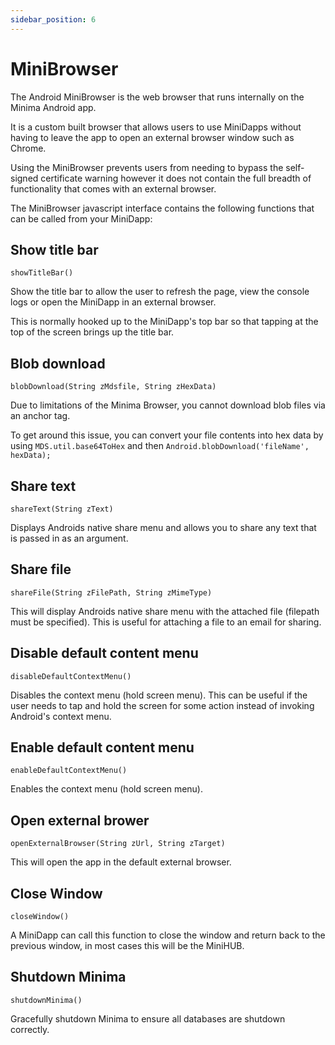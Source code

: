 ```yaml
---
sidebar_position: 6
---
```


# MiniBrowser

The Android MiniBrowser is the web browser that runs internally on the Minima Android app. 

It is a custom built browser that allows users to use MiniDapps without having to leave the app to open an external browser window such as Chrome. 

Using the MiniBrowser prevents users from needing to bypass the self-signed certificate warning however it does not contain the full breadth of functionality that comes with an external browser. 

The MiniBrowser javascript interface contains the following functions that can be called from your MiniDapp:
  

## Show title bar

```
showTitleBar()
```

Show the title bar to allow the user to refresh the page, view the console logs or open the MiniDapp in an external browser. 

This is normally hooked up to the MiniDapp's top bar so that tapping at the top of the screen brings up the title bar. 

## Blob download

```
blobDownload(String zMdsfile, String zHexData) 
```

Due to limitations of the Minima Browser, you cannot download blob files via an anchor tag. 

To get around this issue, you can convert your file contents into hex data by using `MDS.util.base64ToHex` and then `Android.blobDownload('fileName', hexData);`

## Share text

```
shareText(String zText) 
```

Displays Androids native share menu and allows you to share any text that is passed in as an argument.

## Share file
    
```
shareFile(String zFilePath, String zMimeType) 
```

This will display Androids native share menu with the attached file (filepath must be specified). This is useful for attaching a file to an email for sharing.

## Disable default content menu

```
disableDefaultContextMenu()
```

Disables the context menu (hold screen menu). This can be useful if the user needs to tap and hold the screen for some action instead of invoking Android's context menu.
    
## Enable default content menu

```
enableDefaultContextMenu() 
```

Enables the context menu (hold screen menu).

## Open external brower

```
openExternalBrowser(String zUrl, String zTarget)
```

This will open the app in the default external browser.

## Close Window

```
closeWindow()
```

A MiniDapp can call this function to close the window and return back to the previous window, in most cases this will be the MiniHUB.

## Shutdown Minima

```
shutdownMinima()
```
Gracefully shutdown Minima to ensure all databases are shutdown correctly.

